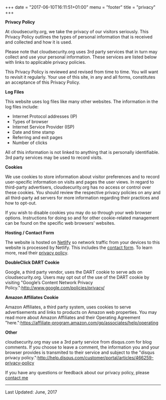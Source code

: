 +++
date = "2017-06-10T16:11:51+01:00"
menu = "footer"
title = "privacy"
+++

**Privacy Policy**

At cloudsecurity.org, we take the privacy of our visitors seriously. This Privacy Policy outlines the types of personal information that is received and collected and how it is used.

Please note that cloudsecurity.org uses 3rd party services that in turn may collect and use your personal information.  These services are listed below with links to applicable privacy policies.

This Privacy Policy is reviewed and revised from time to time. You will want to revisit it regularly. Your use of this site, in any and all forms, constitutes an acceptance of this Privacy Policy.

**Log Files**

This website uses log files like many other websites. The information in the log files include:

* Internet Protocol addresses (IP)
* Types of browser
* Internet Service Provider (ISP)
* Date and time stamp
* Referring and exit pages
* Number of clicks

All of this information is not linked to anything that is personally identifiable.  3rd party services may be used to record visits.

**Cookies**

We use cookies to store information about visitor preferences and to record user-specific information on visits and pages the user views. In regard to third-party advertisers, cloudsecurity.org has no access or control over these cookies. You should review the respective privacy policies on any and all third-party ad servers for more information regarding their practices and how to opt-out.

If you wish to disable cookies you may do so through your web browser options. Instructions for doing so and for other cookie-related management can be found on the specific web browsers’ websites.

**Hosting / Contact Form**

The website is hosted on [Netlify](https://www.netlify.org) so network traffic from your devices to this website is processed by Netlify.  This includes the [contact form](/contact).  To learn more, read their [privacy policy](https://www.netlify.com/privacy/).

**DoubleClick DART Cookie**

Google, a third party vendor, uses the DART cookie to serve ads on cloudsecurity.org. Users may opt out of the use of the DART cookie by visiting "Google’s Content Network Privacy Policy.":http://www.google.com/policies/privacy/

**Amazon Affiliates Cookie**

Amazon Affiliates, a third party system, uses cookies to serve advertisements and links to products on Amazon web properties.  You may read more about Amazon Affiliates and their Operating Agreement "here.":https://affiliate-program.amazon.com/gp/associates/help/operating

**Other**

cloudsecurity.org may use a 3rd party service from disqus.com for blog comments.  If you choose to leave a comment, the information you and your browser provides is transmited to their service and subject to the "disqus privacy policy.":http://help.disqus.com/customer/portal/articles/466259-privacy-policy


If you have any questions or feedback about our privacy policy, please [contact me](/about.html)

---
Last Updated: June, 2017
